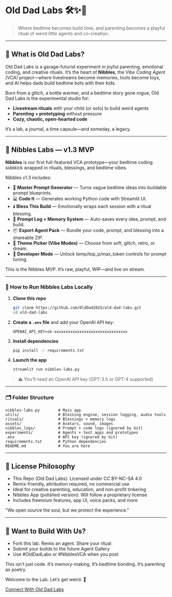 # Old Dad Labs 🛠✨🍼

> Where bedtime becomes build time, and parenting becomes a playful ritual of weird little agents and co-creation.

---

## 👴 What is Old Dad Labs?

Old Dad Labs is a garage-futurist experiment in joyful parenting, emotional coding, and creative rituals. It’s the heart of **Nibbles**, the *Vibe Coding Agent (VCA)* project—where livestreams become memories, tools become toys, and AI helps dads build bedtime bots with their kids.

Born from a glitch, a bottle warmer, and a bedtime story gone rogue, Old Dad Labs is the experimental studio for:
- **Livestream rituals** with your child (or solo) to build weird agents
- **Parenting + prototyping** without pressure
- **Cozy, chaotic, open-hearted code**

It’s a lab, a journal, a time capsule—and someday, a legacy.

---

## 🐾 Nibbles Labs — v1.3 MVP

**Nibbles** is our first full-featured VCA prototype—your bedtime coding sidekick wrapped in rituals, blessings, and bedtime vibes.

Nibbles v1.3 includes:

- 🧠 **Master Prompt Generator** — Turns vague bedtime ideas into buildable prompt blueprints.
- 💻 **Code It** — Generates working Python code with Streamlit UI.
- 🕯️ **Bless This Build** — Emotionally wraps each session with a ritual blessing.
- 🧠 **Prompt Log + Memory System** — Auto-saves every idea, prompt, and build.
- 📦 **Export Agent Pack** — Bundle your code, prompt, and blessing into a shareable ZIP.
- 🎨 **Theme Picker (Vibe Modes)** — Choose from soft, glitch, retro, or dream.
- 🧰 **Developer Mode** — Unlock temp/top_p/max_token controls for prompt tuning.

This is the Nibbles MVP. It’s raw, playful, WIP—and live on stream.

---

### 🧪 How to Run Nibbles Labs Locally

1. **Clone this repo**
   ```bash
   git clone https://github.com/OldDad2025/old-dad-labs.git
   cd old-dad-labs
   ```

2. **Create a `.env` file** and add your OpenAI API key:
   ```env
   OPENAI_API_KEY=sk-xxxxxxxxxxxxxxxxxxxxxxxxxxxxxxxx
   ```

3. **Install dependencies**
   ```bash
   pip install -r requirements.txt
   ```

4. **Launch the app**
   ```bash
   streamlit run nibbles-labs.py
   ```

> ⚠️ You’ll need an OpenAI API key (GPT-3.5 or GPT-4 supported)

---

### 🗂 Folder Structure

```plaintext
nibbles-labs.py        # Main app
utils/                 # Blessing engine, session logging, audio tools
rituals/               # Blessings + memory logs
assets/                # Avatars, sound, images
nibbles_logs/          # Prompt + code logs (ignored by Git)
experiments/           # Agents + test apps and prototypes
.env                   # API key (ignored by Git)
requirements.txt       # Python dependencies
README.md              # You are here
```

---

## 📜 License Philosophy

- This Repo (Old Dad Labs): Licensed under CC BY-NC-SA 4.0
- Remix-friendly, attribution required, no commercial use
- Ideal for creative parenting, education, and non-profit tinkering
- Nibbles App (polished version): Will follow a proprietary license
- Includes freemium features, app UI, voice packs, and more

"We open source the soul, but we protect the experience."

---

## 💫 Want to Build With Us?

- Fork this lab. Remix an agent. Share your ritual.
- Submit your builds to the future Agent Gallery
- Use #OldDadLabs or #NibblesVCA when you post

This isn’t just code.
It’s memory-making.
It’s bedtime bonding.
It’s parenting as poetry.

Welcome to the Lab. Let’s get weird. 🐾

[Connect With Old Dad Labs](https://bento.me/olddad)
